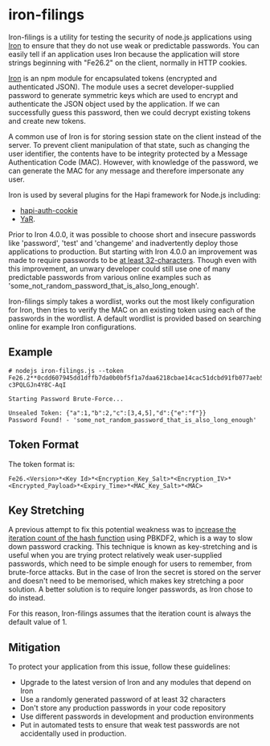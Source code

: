 # iron-filings

Iron-filings is a utility for testing the security of node.js applications using [Iron](https://github.com/hueniverse/iron) to ensure that they do not use weak or predictable passwords. You can easily tell if an application uses Iron because the application will store strings beginning with "Fe26.2" on the client, normally in HTTP cookies.

[Iron](https://github.com/hueniverse/iron) is an npm module for encapsulated tokens (encrypted and authenticated JSON). The module uses a secret developer-supplied password to generate symmetric keys which are used to encrypt and authenticate the JSON object used by the application. If we can successfully guess this password, then we could decrypt existing tokens and create new tokens.

A common use of Iron is for storing session state on the client instead of the server. To prevent client manipulation of that state, such as changing the user identifier, the contents have to be integrity protected by a Message Authentication Code (MAC). However, with knowledge of the password, we can generate the MAC for any message and therefore impersonate any user.

Iron is used by several plugins for the Hapi framework for Node.js including:
* [hapi-auth-cookie](https://github.com/hapijs/hapi-auth-cookie)
* [YaR](https://github.com/hapijs/yar). 

Prior to Iron 4.0.0, it was possible to choose short and insecure passwords like 'password', 'test' and 'changeme' and inadvertently deploy those applications to production. But starting with Iron 4.0.0 an improvement was made to require passwords to be [at least 32-characters](https://github.com/hueniverse/iron/issues/39). Though even with this improvement, an unwary developer could still use one of many predictable passwords from various online examples such as 'some\_not\_random\_password\_that\_is\_also\_long\_enough'.

Iron-filings simply takes a wordlist, works out the most likely configuration for Iron, then tries to verify the MAC on an existing token using each of the passwords in the wordlist. A default wordlist is provided based on searching online for example Iron configurations.

## Example

```
# nodejs iron-filings.js --token Fe26.2**0cdd607945dd1dffb7da0b0bf5f1a7daa6218cbae14cac51dcbd91fb077aeb5b*aOZLCKLhCt0D5IU1qLTtYw*g0ilNDlQ3TsdFUqJCqAm9iL7Wa60H7eYcHL_5oP136TOJREkS3BzheDC1dlxz5oJ**05b8943049af490e913bbc3a2485bee2aaf7b823f4c41d0ff0b7c168371a3772*R8yscVdTBRMdsoVbdDiFmUL8zb-c3PQLGJn4Y8C-AqI

Starting Password Brute-Force...

Unsealed Token: {"a":1,"b":2,"c":[3,4,5],"d":{"e":"f"}}
Password Found! - 'some_not_random_password_that_is_also_long_enough'
```

## Token Format

The token format is:
```
Fe26.<Version>*<Key Id>*<Encryption_Key_Salt>*<Encryption_IV>*<Encrypted_Payload>*<Expiry_Time>*<MAC_Key_Salt>*<MAC>
```

## Key Stretching

A previous attempt to fix this potential weakness was to [increase the iteration count of the hash function](https://github.com/hueniverse/iron/issues/21) using PBKDF2, which is a way to slow down password cracking. This technique is known as key-stretching and is useful when you are trying protect relatively weak user-supplied passwords, which need to be simple enough for users to remember, from brute-force attacks. But in the case of Iron the secret is stored on the server and doesn't need to be memorised, which makes key stretching a poor solution. A better solution is to require longer passwords, as Iron chose to do instead.

For this reason, Iron-filings assumes that the iteration count is always the default value of 1.

## Mitigation

To protect your application from this issue, follow these guidelines:
* Upgrade to the latest version of Iron and any modules that depend on Iron
* Use a randomly generated password of at least 32 characters
* Don't store any production passwords in your code repository
* Use different passwords in development and production environments
* Put in automated tests to ensure that weak test passwords are not accidentally used in production.
